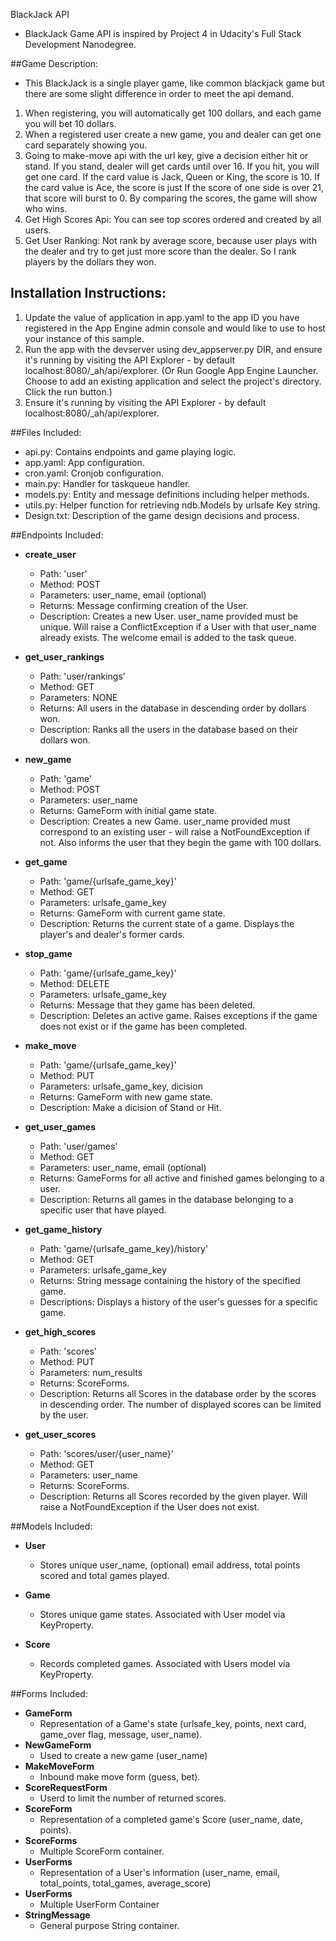 BlackJack API

 - BlackJack Game API is inspired by Project 4 in Udacity's Full Stack Development Nanodegree.

##Game Description:
 - This BlackJack is a single player game, like common blackjack game but there are some slight difference in order to meet the api demand. 
1.   When registering, you will automatically get 100 dollars, and each game you will bet 10 dollars. 
2.  When a registered user create a new game, you and dealer can get one card separately showing you.
3.  Going to make-move api with the url key, give a decision either hit or stand. If you stand, dealer will get cards until over 16. If you hit, you will get one card. If the card value is Jack, Queen or King, the score is 10. If the card value is Ace, the score is just If the score of one side is over 21, that score will burst to 0. By comparing the scores, the game will show who wins.
4.  Get High Scores Api: You can see top scores ordered and created by all users.
5.  Get User Ranking: Not rank by average score, because user plays with the dealer and try to get just more score than the dealer. So I rank players by the dollars they won. 

## Installation Instructions:
1.  Update the value of application in app.yaml to the app ID you have registered
in the App Engine admin console and would like to use to host your instance of this sample.
2.  Run the app with the devserver using dev_appserver.py DIR, and ensure it's running by visiting the API Explorer - by default localhost:8080/_ah/api/explorer. (Or Run Google App Engine Launcher. Choose to add an existing application and select
the project's directory. Click the run button.)
3.  Ensure it's running by visiting the API Explorer - by default localhost:8080/_ah/api/explorer. 
 

##Files Included:
 - api.py: Contains endpoints and game playing logic.
 - app.yaml: App configuration.
 - cron.yaml: Cronjob configuration.
 - main.py: Handler for taskqueue handler.
 - models.py: Entity and message definitions including helper methods.
 - utils.py: Helper function for retrieving ndb.Models by urlsafe Key string.
 - Design.txt: Description of the game design decisions and process.

##Endpoints Included:
 - **create_user**
    - Path: 'user'
    - Method: POST
    - Parameters: user_name, email (optional)
    - Returns: Message confirming creation of the User.
    - Description: Creates a new User. user_name provided must be unique. Will 
    raise a ConflictException if a User with that user_name already exists. The welcome email is added to the task queue.

 - **get_user_rankings** 
    - Path: 'user/rankings'
    - Method: GET
    - Parameters: NONE
    - Returns: All users in the database in descending order by dollars won.
    - Description: Ranks all the users in the database based on their dollars
    won.   

 - **new_game**
    - Path: 'game'
    - Method: POST
    - Parameters: user_name
    - Returns: GameForm with initial game state.
    - Description: Creates a new Game. user_name provided must correspond to an
    existing user - will raise a NotFoundException if not. Also informs the user
    that they begin the game with 100 dollars.

 - **get_game**
    - Path: 'game/{urlsafe_game_key}'
    - Method: GET
    - Parameters: urlsafe_game_key
    - Returns: GameForm with current game state.
    - Description: Returns the current state of a game. Displays the player's and dealer's former
    cards.
    
 - **stop_game**
    - Path: 'game/{urlsafe_game_key}'
    - Method: DELETE
    - Parameters: urlsafe_game_key
    - Returns: Message that they game has been deleted.
    - Description: Deletes an active game. Raises exceptions if the game does not
    exist or if the game has been completed.

 - **make_move**
    - Path: 'game/{urlsafe_game_key}'
    - Method: PUT
    - Parameters: urlsafe_game_key, dicision
    - Returns: GameForm with new game state.
    - Description: Make a dicision of Stand or Hit.
    
 - **get_user_games**
    - Path: 'user/games'
    - Method: GET
    - Parameters: user_name, email (optional)
    - Returns: GameForms for all active and finished games belonging to a user.
    - Description: Returns all games in the database belonging to a specific user 
    that have played.

 - **get_game_history**
    - Path: 'game/{urlsafe_game_key}/history'
    - Method: GET
    - Parameters: urlsafe_game_key
    - Returns: String message containing the history of the specified game.
    - Descriptions: Displays a history of the user's guesses for a specific game.

 - **get_high_scores**
    - Path: 'scores'
    - Method: PUT
    - Parameters: num_results
    - Returns: ScoreForms.
    - Description: Returns all Scores in the database order by the scores
    in descending order. The number of displayed scores can be limited by the user.
    
 - **get_user_scores**
    - Path: 'scores/user/{user_name}'
    - Method: GET
    - Parameters: user_name
    - Returns: ScoreForms. 
    - Description: Returns all Scores recorded by the given player.
    Will raise a NotFoundException if the User does not exist.

##Models Included:
 - **User**
    - Stores unique user_name, (optional) email address, total points scored and
    total games played.
    
 - **Game**
    - Stores unique game states. Associated with User model via KeyProperty.
    
 - **Score**
    - Records completed games. Associated with Users model via KeyProperty.
    
##Forms Included:
 - **GameForm**
    - Representation of a Game's state (urlsafe_key, points, next card, game_over flag, message, user_name).
 - **NewGameForm**
    - Used to create a new game (user_name)
 - **MakeMoveForm**
    - Inbound make move form (guess, bet).
 - **ScoreRequestForm**
    - Userd to limit the number of returned scores.
 - **ScoreForm**
    - Representation of a completed game's Score (user_name, date, points).
 - **ScoreForms**
    - Multiple ScoreForm container.
 - **UserForms**
    - Representation of a User's information (user_name, email, total_points, total_games, average_score)
 - **UserForms**
    - Multiple UserForm Container
 - **StringMessage**
    - General purpose String container.
